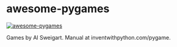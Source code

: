 # awesome-pygames

[![awesome-pygames](https://snapcraft.io/awesome-pygames/badge.svg)](https://snapcraft.io/awesome-pygames)

Games by Al Sweigart. Manual at inventwithpython.com/pygame.
